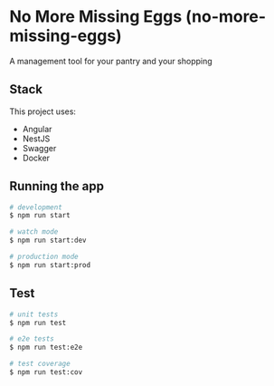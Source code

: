 # No More Missing Eggs (no-more-missing-eggs)
A management tool for your pantry and your shopping

## Stack
This project uses:
- Angular
- NestJS
- Swagger
- Docker

## Running the app

```bash
# development
$ npm run start

# watch mode
$ npm run start:dev

# production mode
$ npm run start:prod
```

## Test

```bash
# unit tests
$ npm run test

# e2e tests
$ npm run test:e2e

# test coverage
$ npm run test:cov
```
